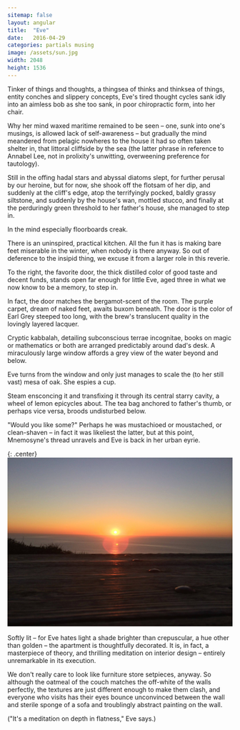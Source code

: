 ```yaml
---
sitemap: false
layout: angular
title:  "Eve"
date:   2016-04-29
categories: partials musing
image: /assets/sun.jpg
width: 2048
height: 1536
---
```

Tinker of things and thoughts, a thingsea of thinks and thinksea of things,
entity conches and slippery concepts, Eve's tired thought cycles sank idly
into an aimless bob as she too sank, in poor chiropractic form, into her chair.

Why her mind waxed maritime remained to be seen – one, sunk into one's musings,
is allowed lack of self-awareness – but gradually the mind meandered from
pelagic nowheres to the house it had so often taken shelter in, that littoral
cliffside by the sea (the latter phrase in reference to Annabel Lee, 
not in prolixity's unwitting, overweening preference for tautology).

Still in the offing hadal stars and abyssal diatoms slept, for further perusal
by our heroine, but for now, she shook off the flotsam of her dip, and suddenly
at the cliff's edge, atop the terrifyingly pocked, baldly grassy siltstone,
and suddenly by the house's wan, mottled stucco, and finally at the perduringly
green threshold to her father's house, she managed to step in.

In the mind especially floorboards creak.

There is an uninspired, practical kitchen. All the fun it has is making bare 
feet miserable in the winter, when nobody is there anyway. So out of deference
to the insipid thing, we excuse it from a larger role in this reverie.

To the right, the favorite door, the thick distilled color of good taste and
decent funds, stands open far enough for little Eve, aged three in what we now
know to be a memory, to step in.

In fact, the door matches the bergamot-scent of the room. The purple carpet, 
dream of naked feet, awaits buxom beneath. The door is the color of Earl Grey 
steeped too long, with the brew's translucent quality in the lovingly layered 
lacquer.

Cryptic kabbalah, detailing subconscious terrae incognitae, books on magic or 
mathematics or both are arranged predictably around dad's desk. A miraculously
large window affords a grey view of the water beyond and below.

Eve turns from the window and only just manages to scale the (to her still 
vast) mesa of oak. She espies a cup.

Steam ensconcing it and transfixing it through its central starry cavity, a 
wheel of lemon epicycles about. The tea bag anchored to father's thumb, or
perhaps vice versa, broods undisturbed below.

"Would you like some?" Perhaps he was mustachioed or moustached, or 
clean-shaven – in fact it was likeliest the latter, but at this point, 
Mnemosyne's thread unravels and Eve is back in her urban eyrie.

{: .center}
![Sun setting over the Pacific ocean](/assets/sun.jpg)

Softly lit – for Eve hates light a shade brighter than crepuscular, a hue other
than golden – the apartment is thoughtfully decorated. It is, in fact, a 
masterpiece of theory, and thrilling meditation on interior design – entirely 
unremarkable in its execution.

We don't really care to look like furniture store setpieces, anyway. So 
although the oatmeal of the couch matches the off-white of the walls perfectly,
the textures are just different enough to make them clash, and everyone who 
visits has their eyes bounce unconvinced between the wall and sterile sponge of
a sofa and troublingly abstract painting on the wall.

("It's a meditation on depth in flatness," Eve says.)
